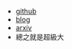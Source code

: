 - [github](https://github.com/facebookresearch/libri-light)
- [blog](https://ai.facebook.com/tools/libri-light/)
- [arxiv](https://arxiv.org/abs/1912.07875)
- 總之就是超級大